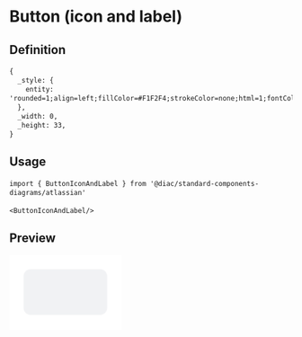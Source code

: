 # Button (icon and label)

## Definition

```
{
  _style: { 
    entity: 'rounded=1;align=left;fillColor=#F1F2F4;strokeColor=none;html=1;fontColor=#596780;fontSize=12;spacingLeft=26;',
  },
  _width: 0,
  _height: 33,
}
```

## Usage

```
import { ButtonIconAndLabel } from '@diac/standard-components-diagrams/atlassian'

<ButtonIconAndLabel/>
```

## Preview

<img src="./button-icon-and-label.png" width="200"/>

